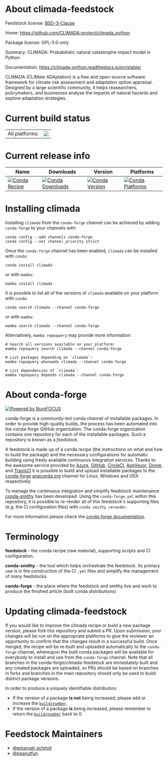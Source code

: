 About climada-feedstock
=======================

Feedstock license: [BSD-3-Clause](https://github.com/conda-forge/climada-feedstock/blob/main/LICENSE.txt)

Home: https://github.com/CLIMADA-project/climada_python

Package license: GPL-3.0-only

Summary: CLIMADA: Probabilistic natural catastrophe impact model in Python

Documentation: https://climada-python.readthedocs.io/en/stable/

CLIMADA (CLIMate ADAptation) is a free and open-source software framework
for climate risk assessment and adaptation option appraisal. Designed by a
large scientific community, it helps reasearchers, policymakers, and
businesses analyse the impacts of natural hazards and explore adaptation
strategies.


Current build status
====================


<table><tr><td>All platforms:</td>
    <td>
      <a href="https://dev.azure.com/conda-forge/feedstock-builds/_build/latest?definitionId=18879&branchName=main">
        <img src="https://dev.azure.com/conda-forge/feedstock-builds/_apis/build/status/climada-feedstock?branchName=main">
      </a>
    </td>
  </tr>
</table>

Current release info
====================

| Name | Downloads | Version | Platforms |
| --- | --- | --- | --- |
| [![Conda Recipe](https://img.shields.io/badge/recipe-climada-green.svg)](https://anaconda.org/conda-forge/climada) | [![Conda Downloads](https://img.shields.io/conda/dn/conda-forge/climada.svg)](https://anaconda.org/conda-forge/climada) | [![Conda Version](https://img.shields.io/conda/vn/conda-forge/climada.svg)](https://anaconda.org/conda-forge/climada) | [![Conda Platforms](https://img.shields.io/conda/pn/conda-forge/climada.svg)](https://anaconda.org/conda-forge/climada) |

Installing climada
==================

Installing `climada` from the `conda-forge` channel can be achieved by adding `conda-forge` to your channels with:

```
conda config --add channels conda-forge
conda config --set channel_priority strict
```

Once the `conda-forge` channel has been enabled, `climada` can be installed with `conda`:

```
conda install climada
```

or with `mamba`:

```
mamba install climada
```

It is possible to list all of the versions of `climada` available on your platform with `conda`:

```
conda search climada --channel conda-forge
```

or with `mamba`:

```
mamba search climada --channel conda-forge
```

Alternatively, `mamba repoquery` may provide more information:

```
# Search all versions available on your platform:
mamba repoquery search climada --channel conda-forge

# List packages depending on `climada`:
mamba repoquery whoneeds climada --channel conda-forge

# List dependencies of `climada`:
mamba repoquery depends climada --channel conda-forge
```


About conda-forge
=================

[![Powered by
NumFOCUS](https://img.shields.io/badge/powered%20by-NumFOCUS-orange.svg?style=flat&colorA=E1523D&colorB=007D8A)](https://numfocus.org)

conda-forge is a community-led conda channel of installable packages.
In order to provide high-quality builds, the process has been automated into the
conda-forge GitHub organization. The conda-forge organization contains one repository
for each of the installable packages. Such a repository is known as a *feedstock*.

A feedstock is made up of a conda recipe (the instructions on what and how to build
the package) and the necessary configurations for automatic building using freely
available continuous integration services. Thanks to the awesome service provided by
[Azure](https://azure.microsoft.com/en-us/services/devops/), [GitHub](https://github.com/),
[CircleCI](https://circleci.com/), [AppVeyor](https://www.appveyor.com/),
[Drone](https://cloud.drone.io/welcome), and [TravisCI](https://travis-ci.com/)
it is possible to build and upload installable packages to the
[conda-forge](https://anaconda.org/conda-forge) [anaconda.org](https://anaconda.org/)
channel for Linux, Windows and OSX respectively.

To manage the continuous integration and simplify feedstock maintenance
[conda-smithy](https://github.com/conda-forge/conda-smithy) has been developed.
Using the ``conda-forge.yml`` within this repository, it is possible to re-render all of
this feedstock's supporting files (e.g. the CI configuration files) with ``conda smithy rerender``.

For more information please check the [conda-forge documentation](https://conda-forge.org/docs/).

Terminology
===========

**feedstock** - the conda recipe (raw material), supporting scripts and CI configuration.

**conda-smithy** - the tool which helps orchestrate the feedstock.
                   Its primary use is in the construction of the CI ``.yml`` files
                   and simplify the management of *many* feedstocks.

**conda-forge** - the place where the feedstock and smithy live and work to
                  produce the finished article (built conda distributions)


Updating climada-feedstock
==========================

If you would like to improve the climada recipe or build a new
package version, please fork this repository and submit a PR. Upon submission,
your changes will be run on the appropriate platforms to give the reviewer an
opportunity to confirm that the changes result in a successful build. Once
merged, the recipe will be re-built and uploaded automatically to the
`conda-forge` channel, whereupon the built conda packages will be available for
everybody to install and use from the `conda-forge` channel.
Note that all branches in the conda-forge/climada-feedstock are
immediately built and any created packages are uploaded, so PRs should be based
on branches in forks and branches in the main repository should only be used to
build distinct package versions.

In order to produce a uniquely identifiable distribution:
 * If the version of a package **is not** being increased, please add or increase
   the [``build/number``](https://docs.conda.io/projects/conda-build/en/latest/resources/define-metadata.html#build-number-and-string).
 * If the version of a package **is** being increased, please remember to return
   the [``build/number``](https://docs.conda.io/projects/conda-build/en/latest/resources/define-metadata.html#build-number-and-string)
   back to 0.

Feedstock Maintainers
=====================

* [@emanuel-schmid](https://github.com/emanuel-schmid/)
* [@peanutfun](https://github.com/peanutfun/)

